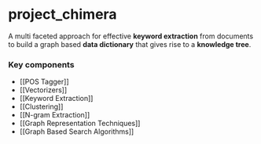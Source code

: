 # project_chimera
A multi faceted approach for effective **keyword extraction** from documents to build a graph based **data dictionary** that gives rise to a **knowledge tree**.

### Key components
- [[POS Tagger]]
- [[Vectorizers]]
- [[Keyword Extraction]]
- [[Clustering]]
- [[N-gram Extraction]]
- [[Graph Representation Techniques]]
- [[Graph Based Search Algorithms]]